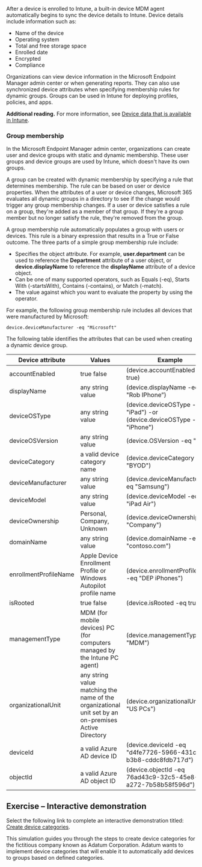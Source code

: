 After a device is enrolled to Intune, a built-in device MDM agent automatically begins to sync the device details to Intune. Device details include information such as:

 -  Name of the device
 -  Operating system
 -  Total and free storage space
 -  Enrolled date
 -  Encrypted
 -  Compliance

Organizations can view device information in the Microsoft Endpoint Manager admin center or when generating reports. They can also use synchronized device attributes when specifying membership rules for dynamic groups. Groups can be used in Intune for deploying profiles, policies, and apps.

**Additional reading.** For more information, see [Device data that is available in Intune](/intune/device-inventory?azure-portal=true).

### Group membership

In the Microsoft Endpoint Manager admin center, organizations can create user and device groups with static and dynamic membership. These user groups and device groups are used by Intune, which doesn't have its own groups.

A group can be created with dynamic membership by specifying a rule that determines membership. The rule can be based on user or device properties. When the attributes of a user or device changes, Microsoft 365 evaluates all dynamic groups in a directory to see if the change would trigger any group membership changes. If a user or device satisfies a rule on a group, they're added as a member of that group. If they're a group member but no longer satisfy the rule, they're removed from the group.

A group membership rule automatically populates a group with users or devices. This rule is a binary expression that results in a True or False outcome. The three parts of a simple group membership rule include:

 -  Specifies the object attribute. For example, **user.department** can be used to reference the **Department** attribute of a user object, or **device.displayName** to reference the **displayName** attribute of a device object.
 -  Can be one of many supported operators, such as Equals (-eq), Starts With (-startsWith), Contains (-contains), or Match (-match).
 -  The value against which you want to evaluate the property by using the operator.

For example, the following group membership rule includes all devices that were manufactured by Microsoft:

`device.deviceManufacturer -eq "Microsoft"`

The following table identifies the attributes that can be used when creating a dynamic device group.

| **Device attribute**  | **Values**                                                                                           | **Example**                                                             |
| --------------------- | ---------------------------------------------------------------------------------------------------- | ----------------------------------------------------------------------- |
| accountEnabled        | true false                                                                                           | (device.accountEnabled -eq true)                                        |
| displayName           | any string value                                                                                     | (device.displayName -eq "Rob IPhone”)                                   |
| deviceOSType          | any string value                                                                                     | (device.deviceOSType -eq "iPad") -or (device.deviceOSType -eq "iPhone") |
| deviceOSVersion       | any string value                                                                                     | (device.OSVersion -eq "9.1")                                            |
| deviceCategory        | a valid device category name                                                                         | (device.deviceCategory -eq "BYOD")                                      |
| deviceManufacturer    | any string value                                                                                     | (device.deviceManufacturer -eq "Samsung")                               |
| deviceModel           | any string value                                                                                     | (device.deviceModel -eq "iPad Air")                                     |
| deviceOwnership       | Personal, Company, Unknown                                                                           | (device.deviceOwnership -eq "Company")                                  |
| domainName            | any string value                                                                                     | (device.domainName -eq "contoso.com")                                   |
| enrollmentProfileName | Apple Device Enrollment Profile or Windows Autopilot profile name                                    | (device.enrollmentProfileName -eq "DEP iPhones")                        |
| isRooted              | true false                                                                                           | (device.isRooted -eq true)                                              |
| managementType        | MDM (for mobile devices) PC (for computers managed by the Intune PC agent)                           | (device.managementType -eq "MDM")                                       |
| organizationalUnit    | any string value matching the name of the organizational unit set by an on-premises Active Directory | (device.organizationalUnit -eq "US PCs")                                |
| deviceId              | a valid Azure AD device ID                                                                           | (device.deviceId -eq "d4fe7726-5966-431c-b3b8-cddc8fdb717d")            |
| objectId              | a valid Azure AD object ID                                                                           | (device.objectId -eq 76ad43c9-32c5-45e8-a272-7b58b58f596d")             |

## Exercise – Interactive demonstration

Select the following link to complete an interactive demonstration titled: [Create device categories](https://edxinteractivepage.blob.core.windows.net/edxpages/MS-101/M11-L10-E5-T1/index.html?azure-portal=true).

This simulation guides you through the steps to create device categories for the fictitious company known as Adatum Corporation. Adatum wants to implement device categories that will enable it to automatically add devices to groups based on defined categories.
